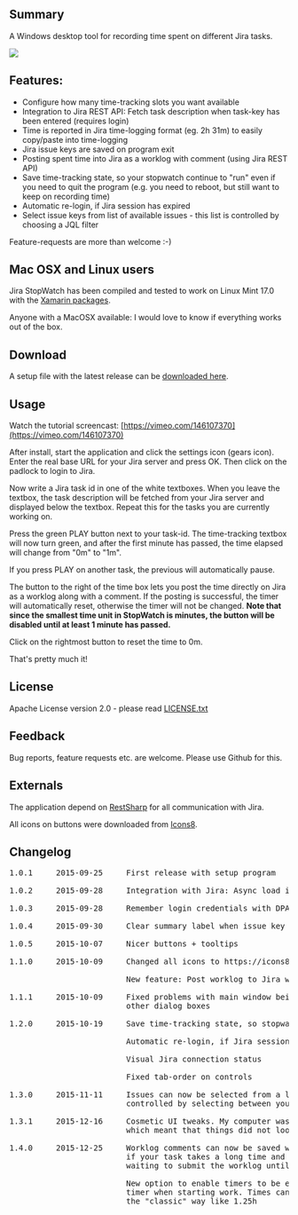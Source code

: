 ﻿## Summary

A Windows desktop tool for recording time spent on different Jira tasks.

![](http://gehling.dk/jirastopwatch/screenshot4.png)

## Features:

* Configure how many time-tracking slots you want available
* Integration to Jira REST API: Fetch task description when task-key has been entered (requires login)
* Time is reported in Jira time-logging format (eg. 2h 31m) to easily copy/paste into time-logging
* Jira issue keys are saved on program exit
* Posting spent time into Jira as a worklog with comment (using Jira REST API)
* Save time-tracking state, so your stopwatch continue to "run" even if you need to quit the program (e.g. you need to reboot, but still want to keep on recording time)
* Automatic re-login, if Jira session has expired
* Select issue keys from list of available issues - this list is controlled by choosing a JQL filter

Feature-requests are more than welcome :-)

## Mac OSX and Linux users

Jira StopWatch has been compiled and tested to work on Linux Mint 17.0 with the [Xamarin packages](http://www.mono-project.com/download/#download-lin).

Anyone with a MacOSX available: I would love to know if everything works out of the box.

## Download

A setup file with the latest release can be [downloaded here](https://github.com/carstengehling/jirastopwatch/releases).

## Usage

Watch the tutorial screencast: [https://vimeo.com/146107370](https://vimeo.com/146107370)

After install, start the application and click the settings icon (gears icon). Enter the real base URL for your Jira server and press OK. Then click on the padlock to login to Jira.

Now write a Jira task id in one of the white textboxes. When you leave the textbox, the task description will be fetched from your Jira server and displayed below the textbox. Repeat this for the tasks you are currently working on.

Press the green PLAY button next to your task-id. The time-tracking textbox will now turn green, and after the first minute has passed, the time elapsed will change from "0m" to "1m".

If you press PLAY on another task, the previous will automatically pause.

The button to the right of the time box lets you post the time directly on Jira as a worklog along with a comment. If the posting is successful, the timer will automatically reset, otherwise the timer will not be changed. **Note that since the smallest time unit in StopWatch is minutes, the button will be disabled until at least 1 minute has passed.**

Click on the rightmost button to reset the time to 0m.

That's pretty much it!

## License

Apache License version 2.0 - please read [LICENSE.txt](LICENSE.txt)

## Feedback

Bug reports, feature requests etc. are welcome. Please use Github for this.

## Externals

The application depend on [RestSharp](https://github.com/restsharp/RestSharp) for all communication with Jira.

All icons on buttons were downloaded from [Icons8](https://icons8.com).

## Changelog

<pre>
1.0.1     2015-09-25     First release with setup program

1.0.2     2015-09-28     Integration with Jira: Async load issue summary

1.0.3     2015-09-28     Remember login credentials with DPAPI

1.0.4     2015-09-30     Clear summary label when issue key is empty

1.0.5     2015-10-07     Nicer buttons + tooltips

1.1.0     2015-10-09     Changed all icons to https://icons8.com

                         New feature: Post worklog to Jira with a comment

1.1.1     2015-10-09     Fixed problems with main window being "Always on top" and the applications
                         other dialog boxes

1.2.0     2015-10-19     Save time-tracking state, so stopwatch continue to "run" after quitting program

                         Automatic re-login, if Jira session has expired

                         Visual Jira connection status

                         Fixed tab-order on controls

1.3.0     2015-11-11     Issues can now be selected from a list of available issues  - this list is
                         controlled by selecting between your favourite JQL filters

1.3.1     2015-12-16     Cosmetic UI tweaks. My computer was running with a default zoom-level of 125%,
                         which meant that things did not look correct on default zoom level.

1.4.0     2015-12-25     Worklog comments can now be saved without posting to Jira immediately.  Useful
                         if your task takes a long time and you want to note down your progress while
						 waiting to submit the worklog until the end.

						 New option to enable timers to be editable. Useful if you forgot to start the
						 timer when starting work. Times can be entered both Jira style like 1h 15m and
						 the "classic" way like 1.25h
</pre>
